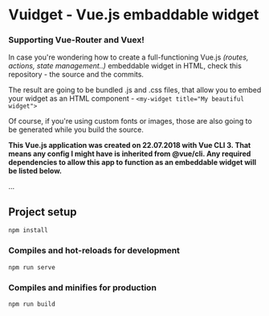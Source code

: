 # Vuidget -  Vue.js embaddable widget
### Supporting Vue-Router and Vuex!

In case you're wondering how to create a full-functioning Vue.js *(routes, actions, state management..)* embeddable widget in HTML, check this repository - the source and the commits.

The result are going to be bundled .js and .css files, that allow you to embed your widget as an HTML component -
`<my-widget title="My beautiful widget">`

Of course, if you're using custom fonts or images, those are also going to be generated while you build the source.

**This Vue.js application was created on 22.07.2018 with Vue CLI 3. That means any config I might have is inherited from @vue/cli. Any required dependencies to allow this app to function as an embeddable widget will be listed below.**

...

## Project setup
```
npm install
```

### Compiles and hot-reloads for development
```
npm run serve
```

### Compiles and minifies for production
```
npm run build
```

